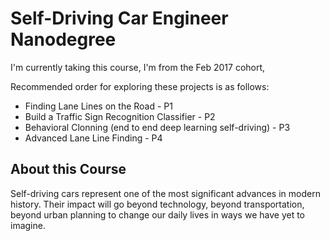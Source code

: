 # Self-Driving Car Engineer Nanodegree

I'm currently taking this course, I'm from the Feb 2017 cohort,

Recommended order for exploring these projects is as follows:

- Finding Lane Lines on the Road - P1
- Build a Traffic Sign Recognition Classifier - P2
- Behavioral Clonning (end to end deep learning self-driving) - P3
- Advanced Lane Line Finding - P4

## About this Course

Self-driving cars represent one of the most significant advances in modern history. Their impact will go beyond technology, beyond transportation, beyond urban planning to change our daily lives in ways we have yet to imagine.
